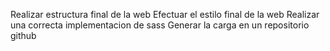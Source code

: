 Realizar estructura final de la web 
Efectuar el estilo final de la web
Realizar una correcta implementacion de sass
Generar la carga en un repositorio github
